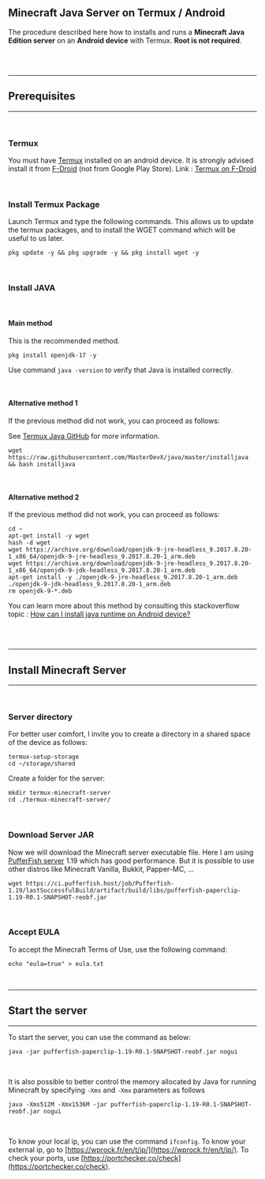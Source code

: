 ## Minecraft Java Server on Termux / Android

The procedure described here how to installs and runs a **Minecraft Java Edition server** on an **Android device** with Termux. **Root is not required**.

<br><br>

---

## Prerequisites

---

<br>

### Termux

You must have [Termux](https://termux.com/) installed on an android device. It is strongly advised install it from [F-Droid](https://f-droid.org/) (not from Google Play Store). Link : [Termux on F-Droid](https://f-droid.org/en/packages/com.termux/)

<br>

### Install Termux Package

Launch Termux and type the following commands. This allows us to update the termux packages, and to install the WGET command which will be useful to us later.

```shell
pkg update -y && pkg upgrade -y && pkg install wget -y
```

<br>

### Install JAVA

<br>

#### Main method

This is the recommended method. 

```shell
pkg install openjdk-17 -y
```

Use command `java -version` to verify that Java is installed correctly.

<br>

#### Alternative method 1

If the previous method did not work, you can proceed as follows:

See [Termux Java GitHub](https://github.com/MasterDevX/Termux-Java) for more information.

```shell
wget https://raw.githubusercontent.com/MasterDevX/java/master/installjava && bash installjava
```


<br>

#### Alternative method 2

If the previous method did not work, you can proceed as follows:

```shell
cd ~
apt-get install -y wget
hash -d wget
wget https://archive.org/download/openjdk-9-jre-headless_9.2017.8.20-1_x86_64/openjdk-9-jre-headless_9.2017.8.20-1_arm.deb
wget https://archive.org/download/openjdk-9-jre-headless_9.2017.8.20-1_x86_64/openjdk-9-jdk-headless_9.2017.8.20-1_arm.deb
apt-get install -y ./openjdk-9-jre-headless_9.2017.8.20-1_arm.deb ./openjdk-9-jdk-headless_9.2017.8.20-1_arm.deb
rm openjdk-9-*.deb

```

You can learn more about this method by consulting this stackoverflow topic : [How can I install java runtime on Android device?](https://stackoverflow.com/questions/61720889/how-can-i-install-java-runtime-on-android-device)

<br><br>

---

## Install Minecraft Server

---

<br>

### Server directory

For better user comfort, I invite you to create a directory in a shared space of the device as follows:

```shell
termux-setup-storage
cd ~/storage/shared
```

Create a folder for the server:

```shell
mkdir termux-minecraft-server
cd ./termux-minecraft-server/
```

<br>

### Download Server JAR

Now we will download the Minecraft server executable file. Here I am using [PufferFish server](https://github.com/pufferfish-gg/Pufferfish) 1.19 which has good performance. But it is possible to use other distros like Minecraft Vanilla, Bukkit, Papper-MC, ...

```shell
wget https://ci.pufferfish.host/job/Pufferfish-1.19/lastSuccessfulBuild/artifact/build/libs/pufferfish-paperclip-1.19-R0.1-SNAPSHOT-reobf.jar
```

<br>

### Accept EULA

To accept the Minecraft Terms of Use, use the following command:

```shell
echo "eula=true" > eula.txt
```

<br>

---

## Start the server

---

To start the server, you can use the command as below:

```shell
java -jar pufferfish-paperclip-1.19-R0.1-SNAPSHOT-reobf.jar nogui
```

<br>

It is also possible to better control the memory allocated by Java for running Minecraft by specifying `-Xms` and `-Xmx` parameters as follows

```shell
java -Xms512M -Xmx1536M -jar pufferfish-paperclip-1.19-R0.1-SNAPSHOT-reobf.jar nogui
```

<br>

To know your local ip, you can use the command `ifconfig`. To know your external ip, go to [https://wprock.fr/en/t/ip/](https://wprock.fr/en/t/ip/). To check your ports, use [https://portchecker.co/check](https://portchecker.co/check).
